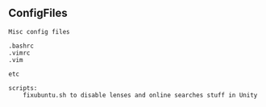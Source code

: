 
ConfigFiles
---------------

    Misc config files

    .bashrc
    .vimrc
    .vim

    etc

    scripts:
        fixubuntu.sh to disable lenses and online searches stuff in Unity



